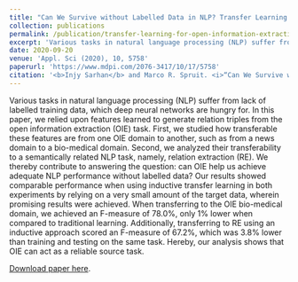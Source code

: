 ```yaml
---
title: "Can We Survive without Labelled Data in NLP? Transfer Learning for Open Information Extraction"
collection: publications
permalink: /publication/transfer-learning-for-open-information-extraction
excerpt: 'Various tasks in natural language processing (NLP) suffer from lack of labelled training data, which deep neural networks are hungry for. In this paper, we relied upon features learned to generate relation triples from the open information extraction (OIE) task. First, we studied how transferable these features are from one OIE domain to another, such as from a news domain to a bio-medical domain. Second, we analyzed their transferability to a semantically related NLP task, namely, relation extraction (RE). We thereby contribute to answering the question: can OIE help us achieve adequate NLP performance without labelled data? Our results showed comparable performance when using inductive transfer learning in both experiments by relying on a very small amount of the target data, wherein promising results were achieved. When transferring to the OIE bio-medical domain, we achieved an F-measure of 78.0%, only 1% lower when compared to traditional learning. Additionally, transferring to RE using an inductive approach scored an F-measure of 67.2%, which was 3.8% lower than training and testing on the same task. Hereby, our analysis shows that OIE can act as a reliable source task.'
date: 2020-09-20
venue: 'Appl. Sci (2020), 10, 5758'
paperurl: 'https://www.mdpi.com/2076-3417/10/17/5758'
citation: '<b>Injy Sarhan</b> and Marco R. Spruit. <i>“Can We Survive without Labelled Data in NLP? Transfer Learning for Open Information Extraction.”</i>, Appl. Sci (2020), 10, 5758.'
---
```

Various tasks in natural language processing (NLP) suffer from lack of labelled training data, which deep neural networks are hungry for. In this paper, we relied upon features learned to generate relation triples from the open information extraction (OIE) task. First, we studied how transferable these features are from one OIE domain to another, such as from a news domain to a bio-medical domain. Second, we analyzed their transferability to a semantically related NLP task, namely, relation extraction (RE). We thereby contribute to answering the question: can OIE help us achieve adequate NLP performance without labelled data? Our results showed comparable performance when using inductive transfer learning in both experiments by relying on a very small amount of the target data, wherein promising results were achieved. When transferring to the OIE bio-medical domain, we achieved an F-measure of 78.0%, only 1% lower when compared to traditional learning. Additionally, transferring to RE using an inductive approach scored an F-measure of 67.2%, which was 3.8% lower than training and testing on the same task. Hereby, our analysis shows that OIE can act as a reliable source task.

[Download paper here](https://www.mdpi.com/2076-3417/10/17/5758).